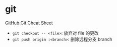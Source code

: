 # git

[GitHub Git Cheat Sheet](https://github.github.com/training-kit/downloads/github-git-cheat-sheet/)

* `git checkout -- <file>`: 放弃对 file 的更改
* `git push origin :<branch>`: 删除远程分支 branch

